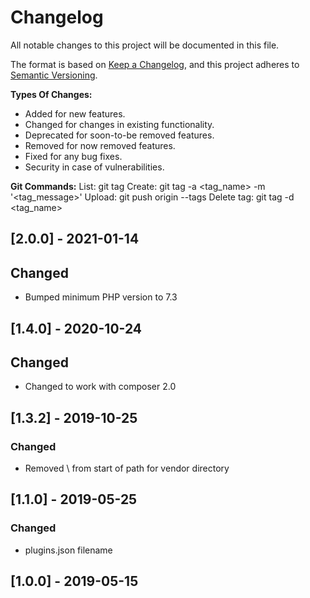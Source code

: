 # Changelog
All notable changes to this project will be documented in this file.

The format is based on [Keep a Changelog](https://keepachangelog.com/en/1.0.0/),
and this project adheres to [Semantic Versioning](https://semver.org/spec/v2.0.0.html).

**Types Of Changes:**
- Added for new features.
- Changed for changes in existing functionality.
- Deprecated for soon-to-be removed features.
- Removed for now removed features.
- Fixed for any bug fixes.
- Security in case of vulnerabilities.

**Git Commands:**
List:         git tag
Create:       git tag -a <tag_name> -m '<tag_message>'
Upload:       git push origin --tags
Delete tag:   git tag -d <tag_name>

## [2.0.0] - 2021-01-14

## Changed

- Bumped minimum PHP version to 7.3

## [1.4.0] - 2020-10-24

## Changed

- Changed to work with composer 2.0

## [1.3.2] - 2019-10-25

### Changed
- Removed \ from start of path for vendor directory

## [1.1.0] - 2019-05-25

### Changed
- plugins.json filename

## [1.0.0] - 2019-05-15
